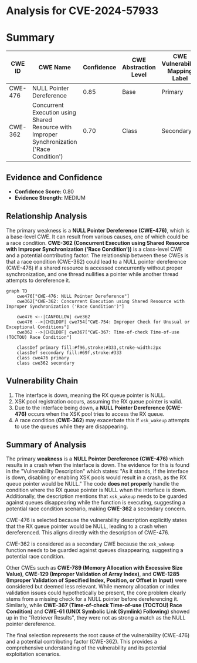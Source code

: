 # Analysis for CVE-2024-57933

# Summary

| CWE ID  | CWE Name                                                                                                    | Confidence | CWE Abstraction Level | CWE Vulnerability Mapping Label | CWE-Vulnerability Mapping Notes |
| ------- | ----------------------------------------------------------------------------------------------------------- | ---------- | ----------------------- | ------------------------------- | --------------------------------- |
| CWE-476 | NULL Pointer Dereference                                                                                    | 0.85       | Base                    | Primary                         | Allowed                           |
| CWE-362 | Concurrent Execution using Shared Resource with Improper Synchronization ('Race Condition')                 | 0.70       | Class                   | Secondary                       | Allowed-with-Review              |

## Evidence and Confidence

*   **Confidence Score:** 0.80
*   **Evidence Strength:** MEDIUM

## Relationship Analysis

The primary weakness is a **NULL Pointer Dereference (CWE-476)**, which is a base-level CWE. It can result from various causes, one of which could be a race condition. **CWE-362 (Concurrent Execution using Shared Resource with Improper Synchronization ('Race Condition'))** is a class-level CWE and a potential contributing factor. The relationship between these CWEs is that a race condition (CWE-362) could lead to a NULL pointer dereference (CWE-476) if a shared resource is accessed concurrently without proper synchronization, and one thread nullifies a pointer while another thread attempts to dereference it.

```mermaid
graph TD
    cwe476["CWE-476: NULL Pointer Dereference"]
    cwe362["CWE-362: Concurrent Execution using Shared Resource with Improper Synchronization ('Race Condition')"]
    
    cwe476 <--|CANFOLLOW| cwe362
    cwe476 -->|CHILDOF| cwe754["CWE-754: Improper Check for Unusual or Exceptional Conditions"]
    cwe362 -->|CHILDOF| cwe367["CWE-367: Time-of-check Time-of-use (TOCTOU) Race Condition"]

    classDef primary fill:#f96,stroke:#333,stroke-width:2px
    classDef secondary fill:#69f,stroke:#333
    class cwe476 primary
    class cwe362 secondary
```

## Vulnerability Chain

1.  The interface is down, meaning the RX queue pointer is NULL.
2.  XSK pool registration occurs, assuming the RX queue pointer is valid.
3.  Due to the interface being down, a **NULL Pointer Dereference (CWE-476)** occurs when the XSK pool tries to access the RX queue.
4.  A race condition (**CWE-362**) may exacerbate this if `xsk_wakeup` attempts to use the queues while they are disappearing.

## Summary of Analysis

The primary **weakness** is a **NULL Pointer Dereference (CWE-476)** which results in a crash when the interface is down. The evidence for this is found in the "Vulnerability Description" which states: "As it stands, if the interface is down, disabling or enabling XSK pools would result in a crash, as the RX queue pointer would be NULL." The code **does not properly** handle the condition where the RX queue pointer is NULL when the interface is down. Additionally, the description mentions that `xsk_wakeup` needs to be guarded against queues disappearing while the function is executing, suggesting a potential race condition scenario, making **CWE-362** a secondary concern.

CWE-476 is selected because the vulnerability description explicitly states that the RX queue pointer would be NULL, leading to a crash when dereferenced. This aligns directly with the description of CWE-476.

CWE-362 is considered as a secondary CWE because the `xsk_wakeup` function needs to be guarded against queues disappearing, suggesting a potential race condition.

Other CWEs such as **CWE-789 (Memory Allocation with Excessive Size Value)**, **CWE-129 (Improper Validation of Array Index)**, and **CWE-1285 (Improper Validation of Specified Index, Position, or Offset in Input)** were considered but deemed less relevant. While memory allocation or index validation issues could hypothetically be present, the core problem clearly stems from a missing check for a NULL pointer before dereferencing it. Similarly, while **CWE-367 (Time-of-check Time-of-use (TOCTOU) Race Condition)** and **CWE-61 (UNIX Symbolic Link (Symlink) Following)** showed up in the "Retriever Results", they were not as strong a match as the NULL pointer dereference.

The final selection represents the root cause of the vulnerability (CWE-476) and a potential contributing factor (CWE-362). This provides a comprehensive understanding of the vulnerability and its potential exploitation scenarios.